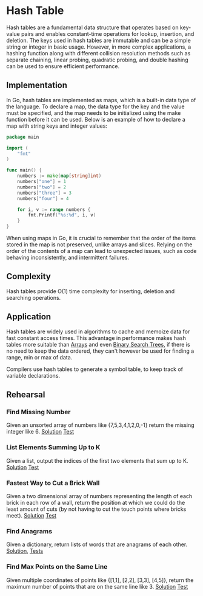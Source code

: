 # Hash Table

Hash tables are a fundamental data structure that operates based on key-value pairs and enables constant-time operations for lookup, insertion, and deletion. The keys used in hash tables are immutable and can be a simple string or integer in basic usage. However, in more complex applications, a hashing function along with different collision resolution methods such as separate chaining, linear probing, quadratic probing, and double hashing can be used to ensure efficient performance.

## Implementation

In Go, hash tables are implemented as maps, which is a built-in data type of the language. To declare a map, the data type for the key and the value must be specified, and the map needs to be initialized using the make function before it can be used. Below is an example of how to declare a map with string keys and integer values:

```Go
package main

import (
	"fmt"
)

func main() {
	numbers := make(map[string]int)
	numbers["one"] = 1
	numbers["two"] = 2
	numbers["three"] = 3
	numbers["four"] = 4

	for i, v := range numbers {
		fmt.Printf("%s:%d", i, v)
	}
}
```

When using maps in Go, it is crucial to remember that the order of the items stored in the map is not preserved, unlike arrays and slices. Relying on the order of the contents of a map can lead to unexpected issues, such as code behaving inconsistently, and intermittent failures.

## Complexity

Hash tables provide O(1) time complexity for inserting, deletion and searching operations.

## Application

Hash tables are widely used in algorithms to cache and memoize data for fast constant access times. This advantage in performance makes hash tables more suitable than [Arrays](../arrays) and even [Binary Search Trees](../tree), if there is no need to keep the data ordered, they can't however be used for finding a range, min or max of data.

Compilers use hash tables to generate a symbol table, to keep track of variable declarations.

## Rehearsal

### Find Missing Number

Given an unsorted array of numbers like {7,5,3,4,1,2,0,-1} return the missing integer like 6. [Solution](missing_number.go) [Test](missing_number.go)

### List Elements Summing Up to K

Given a list, output the indices of the first two elements that sum up to K. [Solution](sum_up_to_k.go) [Test](sum_up_to_k_test.go)

### Fastest Way to Cut a Brick Wall

Given a two dimensional array of numbers representing the length of each brick in each row of a wall, return the position at which we could do the least amount of cuts (by not having to cut the touch points where bricks meet). [Solution](cut_brick_wall.go) [Test](cut_brick_wall_test.go)

### Find Anagrams

Given a dictionary, return lists of words that are anagrams of each other. [Solution](find_anagrams.go), [Tests](find_anagrams_test.go)

### Find Max Points on the Same Line

Given multiple coordinates of points like {[1,1], [2,2], [3,3], [4,5]}, return the maximum number of points that are on the same line like 3. [Solution](max_points_on_line.go) [Test](max_points_on_line_test.go)
